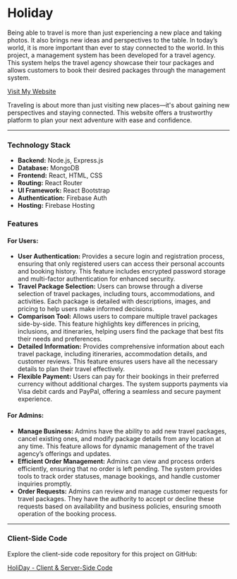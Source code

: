 <!DOCTYPE html>
<html lang="en">
<head>
  <meta charset="UTF-8">
  <meta name="viewport" content="width=device-width, initial-scale=1.0">
</head>
<body>

<h1>Holiday</h1>

<p>Being able to travel is more than just experiencing a new place and taking photos. It also brings new ideas and perspectives to the table. In today’s world, it is more important than ever to stay connected to the world. In this project, a management system has been developed for a travel agency. This system helps the travel agency showcase their tour packages and allows customers to book their desired packages through the management system.</p>

<p><a href="https://holyday-84b35.web.app/">Visit My Website</a></p>

<p>Traveling is about more than just visiting new places—it's about gaining new perspectives and staying connected. This website offers a trustworthy platform to plan your next adventure with ease and confidence.</p>

<hr />

<div class="tech-stack">
  <h3>Technology Stack</h3>
  <ul>
    <li><strong>Backend:</strong> Node.js, Express.js</li>
    <li><strong>Database:</strong> MongoDB</li>
    <li><strong>Frontend:</strong> React, HTML, CSS</li>
    <li><strong>Routing:</strong> React Router</li>
    <li><strong>UI Framework:</strong> React Bootstrap</li>
    <li><strong>Authentication:</strong> Firebase Auth</li>
    <li><strong>Hosting:</strong> Firebase Hosting</li>
  </ul>
</div>


<div class="highlight">
  <h3>Features</h3>

  <h4>For Users:</h4>
  <ul>
    <li><strong>User Authentication:</strong> Provides a secure login and registration process, ensuring that only registered users can access their personal accounts and booking history. This feature includes encrypted password storage and multi-factor authentication for enhanced security.</li>
    <li><strong>Travel Package Selection:</strong> Users can browse through a diverse selection of travel packages, including tours, accommodations, and activities. Each package is detailed with descriptions, images, and pricing to help users make informed decisions.</li>
    <li><strong>Comparison Tool:</strong> Allows users to compare multiple travel packages side-by-side. This feature highlights key differences in pricing, inclusions, and itineraries, helping users find the package that best fits their needs and preferences.</li>
    <li><strong>Detailed Information:</strong> Provides comprehensive information about each travel package, including itineraries, accommodation details, and customer reviews. This feature ensures users have all the necessary details to plan their travel effectively.</li>
    <li><strong>Flexible Payment:</strong> Users can pay for their bookings in their preferred currency without additional charges. The system supports payments via Visa debit cards and PayPal, offering a seamless and secure payment experience.</li>
  </ul>

  <h4>For Admins:</h4>
  <ul>
    <li><strong>Manage Business:</strong> Admins have the ability to add new travel packages, cancel existing ones, and modify package details from any location at any time. This feature allows for dynamic management of the travel agency’s offerings and updates.</li>
    <li><strong>Efficient Order Management:</strong> Admins can view and process orders efficiently, ensuring that no order is left pending. The system provides tools to track order statuses, manage bookings, and handle customer inquiries promptly.</li>
    <li><strong>Order Requests:</strong> Admins can review and manage customer requests for travel packages. They have the authority to accept or decline these requests based on availability and business policies, ensuring smooth operation of the booking process.</li>
  </ul>
</div>

<hr />


<div class="tech-stack">
  <h3>Client-Side Code</h3>
  <p>Explore the client-side code repository for this project on GitHub:</p>
  <a href="https://github.com/mistysamia/HoliDay-Client-Server-Side">HoliDay - Client & Server-Side Code</a>
</div>

</body>
</html>

